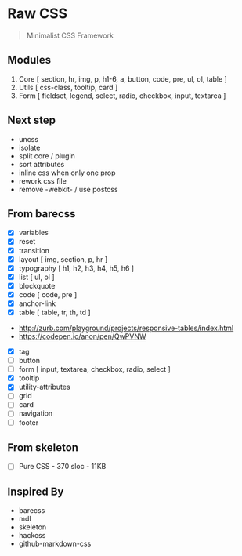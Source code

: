 # Raw CSS
> Minimalist CSS Framework

## Modules

1. Core [ section, hr, img, p, h1-6, a, button, code, pre, ul, ol, table ]
2. Utils [ css-class, tooltip, card ]
3. Form [ fieldset, legend, select, radio, checkbox, input, textarea ]

## Next step

- uncss
- isolate
- split core / plugin
- sort attributes
- inline css when only one prop
- rework css file
- remove -webkit- / use postcss

## From barecss

- [x] variables
- [x] reset
- [x] transition
- [x] layout [ img, section, p, hr ]
- [x] typography [ h1, h2, h3, h4, h5, h6 ]
- [x] list [ ul, ol ]
- [x] blockquote
- [x] code [ code, pre ]
- [x] anchor-link
- [x] table [ table, tr, th, td ]
- http://zurb.com/playground/projects/responsive-tables/index.html
- https://codepen.io/anon/pen/QwPVNW
- [x] tag
- [ ] button
- [ ] form [ input, textarea, checkbox, radio, select ]
- [x] tooltip
- [x] utility-attributes
- [ ] grid
- [ ] card
- [ ] navigation
- [ ] footer

## From skeleton
- [ ] Pure CSS - 370 sloc - 11KB

## Inspired By

- barecss
- mdl
- skeleton
- hackcss
- github-markdown-css
